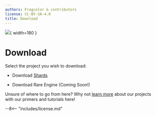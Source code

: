 ```yaml
---
authors: Fragcolor & contributors
license: CC-BY-SA-4.0
title: Download
---
```


![](assets/DownloadLogo.png){ width=180 }

# Download

Select the project you wish to download:

- Download [Shards](https://github.com/fragcolor-xyz/shards/releases)

- Download Rare Engine (Coming Soon!)

Unsure of where to go from here? Why not [learn more](../learn/) about our projects with our primers and tutorials here!

--8<-- "includes/license.md"
